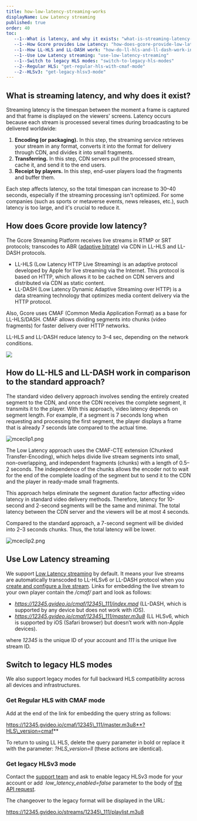 ```yaml
---
title: how-low-latency-streaming-works
displayName: Low Latency streaming
published: true
order: 40
toc:
   --1--What is latency, and why it exists: "what-is-streaming-latency-and-why-does-it-exist"
   --1--How Gcore provides Low Latency: "how-does-gcore-provide-low-latency"
   --1--How LL-HLS and LL-DASH work: "how-do-ll-hls-and-ll-dash-work-in-comparison-to-the-standard-approach"
   --1--Use Low Latency streaming: "use-low-latency-streaming"
   --1--Switch to legacy HLS modes: "switch-to-legacy-hls-modes"
   --2--Regular HLS: "get-regular-hls-with-cmaf-mode"
   --2--HLSv3: "get-legacy-hlsv3-mode"
---
```


What is streaming latency, and why does it exist?
-------------------------------------------------

Streaming latency is the timespan between the moment a frame is captured and that frame is displayed on the viewers' screens. Latency occurs because each stream is processed several times during broadcasting to be delivered worldwide:

1.  **Encoding (or packaging).** In this step, the streaming service retrieves your stream in any format, converts it into the format for delivery through CDN, and divides it into small fragments.
2.  **Transferring.** In this step, CDN servers pull the processed stream, cache it, and send it to the end users.
3.  **Receipt by players.** In this step, end-user players load the fragments and buffer them.

Each step affects latency, so the total timespan can increase to 30–40 seconds, especially if the streaming processing isn't optimized. For some companies (such as sports or metaverse events, news releases, etc.), such latency is too large, and it's crucial to reduce it.

How does Gcore provide low latency?
-----------------------------------

The Gcore Streaming Platform receives live streams in RTMP or SRT protocols; transcodes to ABR ([adaptive bitrate](https://www.gcore.com/support/articles/360000604285/)) via CDN in LL-HLS and LL-DASH protocols.

*   LL-HLS (Low Latency HTTP Live Streaming) is an adaptive protocol developed by Apple for live streaming via the Internet. This protocol is based on HTTP, which allows it to be cached on CDN servers and distributed via CDN as static content. 
*   LL-DASH (Low Latency Dynamic Adaptive Streaming over HTTP) is a data streaming technology that optimizes media content delivery via the HTTP protocol.

Also, Gcore uses CMAF (Common Media Application Format) as a base for LL-HLS/DASH. CMAF allows dividing segments into chunks (video fragments) for faster delivery over HTTP networks.

LL-HLS and LL-DASH reduce latency to 3–4 sec, depending on the network conditions.

<img src="https://support.gcore.com/hc/article_attachments/13544135637137">

How do LL-HLS and LL-DASH work in comparison to the standard approach?
----------------------------------------------------------------------

The standard video delivery approach involves sending the entirely created segment to the CDN, and once the CDN receives the complete segment, it transmits it to the player. With this approach, video latency depends on segment length. For example, if a segment is 7 seconds long when requesting and processing the first segment, the player displays a frame that is already 7 seconds late compared to the actual time.

<img src="https://support.gcore.com/hc/article_attachments/13082039137553" alt="mceclip1.png">

The Low Latency approach uses the CMAF-CTE extension (Chunked Transfer-Encoding), which helps divide live stream segments into small, non-overlapping, and independent fragments (chunks) with a length of 0.5–2 seconds. The independence of the chunks allows the encoder not to wait for the end of the complete loading of the segment but to send it to the CDN and the player in ready-made small fragments.

This approach helps eliminate the segment duration factor affecting video latency in standard video delivery methods. Therefore, latency for 10-second and 2-second segments will be the same and minimal. The total latency between the CDN server and the viewers will be at most 4 seconds.

Compared to the standard approach, a 7-second segment will be divided into 2–3 seconds chunks. Thus, the total latency will be lower.

<img src="https://support.gcore.com/hc/article_attachments/13082040364817" alt="mceclip2.png">

Use Low Latency streaming
-------------------------

We support [Low Latency streaming](https://www.gcore.com/news/low-latency-hls/) by default. It means your live streams are automatically transcoded to LL-HLSv6 or LL-DASH protocol when you [create and configure a live stream](https://www.gcore.com/support/articles/5307972492945/). Links for embedding the live stream to your own player contain the _/cmaf/_ part and look as follows:

*   _https://12345.gvideo.io/cmaf/12345\_111/index.mpd_ (LL-DASH, which is supported by any device but does not work with iOS). 
*   _https://12345.gvideo.io/cmaf/12345\_111/master.m3u8_ (LL HLSv6, which is supported by iOS (Safari browser) but doesn’t work with non-Apple devices).

where _12345_ is the unique ID of your account and _111_ is the unique live stream ID.

Switch to legacy HLS modes
--------------------------

We also support legacy modes for full backward HLS compatibility across all devices and infrastructures. 

### Get Regular HLS with CMAF mode  

Add at the end of the link for embedding the query string as follows:  

https://12345.gvideo.io/cmaf/12345\_111/master.m3u8**?HLS\_version=cmaf**

To return to using LL HLS, delete the query parameter in bold or replace it with the parameter: _?HLS\_version=ll_ (these actions are identical).

### Get legacy HLSv3 mode  

Contact the [support team](mailto:support@gcore.com) and ask to enable legacy HLSv3 mode for your account or add  _low\_latency\_enabled=false_ parameter to the body of [the API request](https://apidocs.gcore.com/streaming#tag/Streams/operation/patch_streams_id).

The changeover to the legacy format will be displayed in the URL:

https://12345.gvideo.io/streams/12345\_111/playlist.m3u8
